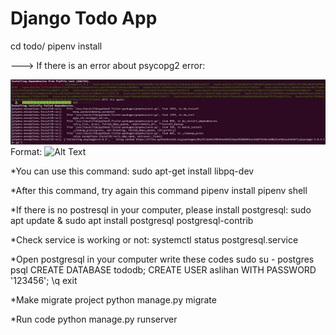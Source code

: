 # Django Todo App

cd todo/
pipenv install

---> If there is an error about psycopg2 error:

![Error](/docs/error.jpeg)
Format: ![Alt Text](url)


*You can use this command:
sudo apt-get install libpq-dev

*After this command, try again this command
pipenv install
pipenv shell


*If there is no postresql in your computer, please install postgresql:
sudo apt update & sudo apt install postgresql postgresql-contrib

*Check service is working or not: 
systemctl status postgresql.service

*Open postgresql in your computer write these codes
sudo su - postgres
psql
CREATE DATABASE tododb;
CREATE USER aslihan  WITH PASSWORD '123456';
\q
exit

*Make migrate project
python manage.py migrate

*Run code
python manage.py runserver

